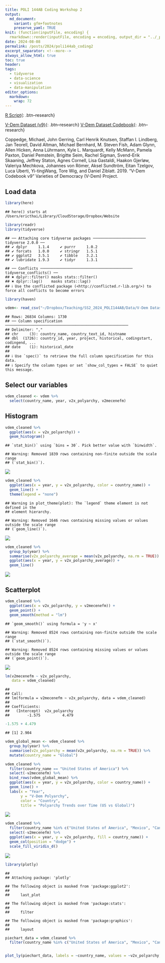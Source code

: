 ```yaml
---
title: POLI 144AB Coding Workshop 2
output:
  md_document:
    variant: gfm+footnotes
    preserve_yaml: TRUE
knit: (function(inputFile, encoding) {
  rmarkdown::render(inputFile, encoding = encoding, output_dir = "../_posts") })
date: 2024-08-08
permalink: /posts/2024/poli144ab_coding2
excerpt_separator: <!--more-->
always_allow_html: true
toc: true
header:
tags:
  - tidyverse
  - data-science
  - visualization
  - data-manipulation
editor_options: 
  markdown: 
    wrap: 72
---
```


[R
Script](https://www.dropbox.com/scl/fi/51ru0k8p2gove2bl9iylf/workshop2.Rmd?rlkey=hjxvje7lgqvy5hpsn24bxap72&dl=0){:
.btn–research}

[V-Dem Dataset
(v9)](https://www.dropbox.com/scl/fi/0oioskebzm75q0bzdnwxk/V-Dem-Dataset.csv?rlkey=k9so4ygzoenan627aq00x4c3y&dl=0){:
.btn–research} [V-Dem Dataset
Codebook](https://www.dropbox.com/scl/fi/ffeimy5337k79x3t1frx2/V-Dem-Codebook-v9.pdf?rlkey=fmqxn3dsbjru8ag2oburlqklx&dl=0){:
.btn–research}

<!--more-->

  

Coppedge, Michael, John Gerring, Carl Henrik Knutsen, Staffan I.
Lindberg, Jan Teorell, David Altman, Michael Bernhard, M. Steven Fish,
Adam Glynn, Allen Hicken, Anna Lührmann, Kyle L. Marquardt, Kelly
McMann, Pamela Paxton, Daniel Pemstein, Brigitte Seim, Rachel Sigman,
Svend-Erik Skaaning, Jeffrey Staton, Agnes Cornell, Lisa Gastaldi,
Haakon Gjerløw, Valeriya Mechkova, Johannes von Römer, Aksel Sundtröm,
Eitan Tzelgov, Luca Uberti, Yi-tingWang, Tore Wig, and Daniel Ziblatt.
2019. “V-Dem Codebook v9” Varieties of Democracy (V-Dem) Project.

## Load data

``` r
library(here)
```

    ## here() starts at /Users/ericthai/Library/CloudStorage/Dropbox/Website

``` r
library(readr)
library(tidyverse)
```

    ## ── Attaching core tidyverse packages ──────────────────────── tidyverse 2.0.0 ──
    ## ✔ dplyr     1.1.4     ✔ purrr     1.0.2
    ## ✔ forcats   1.0.0     ✔ stringr   1.5.1
    ## ✔ ggplot2   3.5.1     ✔ tibble    3.2.1
    ## ✔ lubridate 1.9.3     ✔ tidyr     1.3.1

    ## ── Conflicts ────────────────────────────────────────── tidyverse_conflicts() ──
    ## ✖ dplyr::filter() masks stats::filter()
    ## ✖ dplyr::lag()    masks stats::lag()
    ## ℹ Use the conflicted package (<http://conflicted.r-lib.org/>) to force all conflicts to become errors

``` r
library(haven)

vdem<- read_csv("~/Dropbox/Teaching/SS2_2024_POLI144AB/Data/V-Dem Dataset.csv")
```

    ## Rows: 26834 Columns: 1730
    ## ── Column specification ────────────────────────────────────────────────────────
    ## Delimiter: ","
    ## chr     (3): country_name, country_text_id, histname
    ## dbl  (1726): country_id, year, project, historical, codingstart, codingend, ...
    ## date    (1): historical_date
    ## 
    ## ℹ Use `spec()` to retrieve the full column specification for this data.
    ## ℹ Specify the column types or set `show_col_types = FALSE` to quiet this message.

## Select our variables

``` r
vdem_cleaned <- vdem %>% 
  select(country_name, year, v2x_polyarchy, v2mecenefm) 
```

## Histogram

``` r
vdem_cleaned %>%
  ggplot(aes(x = v2x_polyarchy)) +
  geom_histogram()
```

    ## `stat_bin()` using `bins = 30`. Pick better value with `binwidth`.

    ## Warning: Removed 1839 rows containing non-finite outside the scale range
    ## (`stat_bin()`).

![](../assets/images/unnamed-chunk-3-1.png)<!-- -->

``` r
vdem_cleaned %>%
  ggplot(aes(x = year, y = v2x_polyarchy, color = country_name)) +
  geom_line() +
  theme(legend = "none")
```

    ## Warning in plot_theme(plot): The `legend` theme element is not defined in the
    ## element hierarchy.

    ## Warning: Removed 1646 rows containing missing values or values outside the scale range
    ## (`geom_line()`).

![](../assets/images/unnamed-chunk-4-1.png)<!-- -->

``` r
vdem_cleaned %>%
  group_by(year) %>%
  summarise(v2x_polyarchy_average = mean(v2x_polyarchy, na.rm = TRUE)) %>%
  ggplot(aes(x = year, y = v2x_polyarchy_average)) +
  geom_line()
```

![](../assets/images/unnamed-chunk-4-2.png)<!-- -->

## Scatterplot

``` r
vdem_cleaned %>%
  ggplot(aes(x = v2x_polyarchy, y = v2mecenefm)) +
  geom_point() +
  geom_smooth(method = "lm")
```

    ## `geom_smooth()` using formula = 'y ~ x'

    ## Warning: Removed 8524 rows containing non-finite outside the scale range
    ## (`stat_smooth()`).

    ## Warning: Removed 8524 rows containing missing values or values outside the scale range
    ## (`geom_point()`).

![](../assets/images/unnamed-chunk-5-1.png)<!-- -->

``` r
lm(v2mecenefm ~ v2x_polyarchy,
   data = vdem_cleaned)
```

    ## 
    ## Call:
    ## lm(formula = v2mecenefm ~ v2x_polyarchy, data = vdem_cleaned)
    ## 
    ## Coefficients:
    ##   (Intercept)  v2x_polyarchy  
    ##        -1.575          4.479

``` r
-1.575 + 4.479
```

    ## [1] 2.904

``` r
vdem_global_mean <- vdem_cleaned %>%
  group_by(year) %>%
  summarise(v2x_polyarchy = mean(v2x_polyarchy, na.rm = TRUE)) %>%
  mutate(country_name = "Global")

vdem_cleaned %>%
  filter(country_name == "United States of America") %>%
  select(-v2mecenefm) %>%
  bind_rows(vdem_global_mean) %>%
  ggplot(aes(x = year, y = v2x_polyarchy, color = country_name)) +
  geom_line() +
  labs(x = "Year",
       y = "V-Dem Polyarchy",
       color = "Country",
       title = "Polyarchy Trends over Time (US vs Global)")
```

![](../assets/images/unnamed-chunk-8-1.png)<!-- -->

``` r
vdem_cleaned %>%
  filter(country_name %in% c("United States of America", "Mexico", "Canada")) %>%
  select(-v2mecenefm) %>%
  ggplot(aes(x = year, y = v2x_polyarchy, fill = country_name)) +
  geom_col(position = "dodge") +
  scale_fill_viridis_d()
```

![](../assets/images/unnamed-chunk-9-1.png)<!-- -->

``` r
library(plotly)
```

    ## 
    ## Attaching package: 'plotly'

    ## The following object is masked from 'package:ggplot2':
    ## 
    ##     last_plot

    ## The following object is masked from 'package:stats':
    ## 
    ##     filter

    ## The following object is masked from 'package:graphics':
    ## 
    ##     layout

``` r
piechart_data = vdem_cleaned %>%
  filter(country_name %in% c("United States of America", "Mexico", "Canada") & year == 2000) 


plot_ly(piechart_data, labels = ~country_name, values = ~v2x_polyarchy, type = "pie", marker = list(colors = c("#F23030", "#267365", "#F28705")) )
```

<div class="plotly html-widget html-fill-item" id="htmlwidget-ab1fc9dccd39d1e15553" style="width:672px;height:480px;"></div>
<script type="application/json" data-for="htmlwidget-ab1fc9dccd39d1e15553">{"x":{"visdat":{"14f7a7b07b699":["function () ","plotlyVisDat"]},"cur_data":"14f7a7b07b699","attrs":{"14f7a7b07b699":{"labels":{},"values":{},"marker":{"colors":["#F23030","#267365","#F28705"]},"alpha_stroke":1,"sizes":[10,100],"spans":[1,20],"type":"pie"}},"layout":{"margin":{"b":40,"l":60,"t":25,"r":10},"hovermode":"closest","showlegend":true},"source":"A","config":{"modeBarButtonsToAdd":["hoverclosest","hovercompare"],"showSendToCloud":false},"data":[{"labels":["Canada","Mexico","United States of America"],"values":[0.85399999999999998,0.67700000000000005,0.88],"marker":{"color":"rgba(31,119,180,1)","colors":["#F23030","#267365","#F28705"],"line":{"color":"rgba(255,255,255,1)"}},"type":"pie","frame":null}],"highlight":{"on":"plotly_click","persistent":false,"dynamic":false,"selectize":false,"opacityDim":0.20000000000000001,"selected":{"opacity":1},"debounce":0},"shinyEvents":["plotly_hover","plotly_click","plotly_selected","plotly_relayout","plotly_brushed","plotly_brushing","plotly_clickannotation","plotly_doubleclick","plotly_deselect","plotly_afterplot","plotly_sunburstclick"],"base_url":"https://plot.ly"},"evals":[],"jsHooks":[]}</script>
